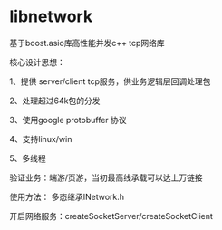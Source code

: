 # libnetwork
基于boost.asio库高性能并发c++ tcp网络库


核心设计思想：

1、提供 server/client tcp服务，供业务逻辑层回调处理包 

2、处理超过64k包的分发

3、使用google protobuffer 协议

4、支持linux/win

5、多线程


验证业务：端游/页游，当初最高线承载可以达上万链接


使用方法：
多态继承INetwork.h


开启网络服务：createSocketServer/createSocketClient
